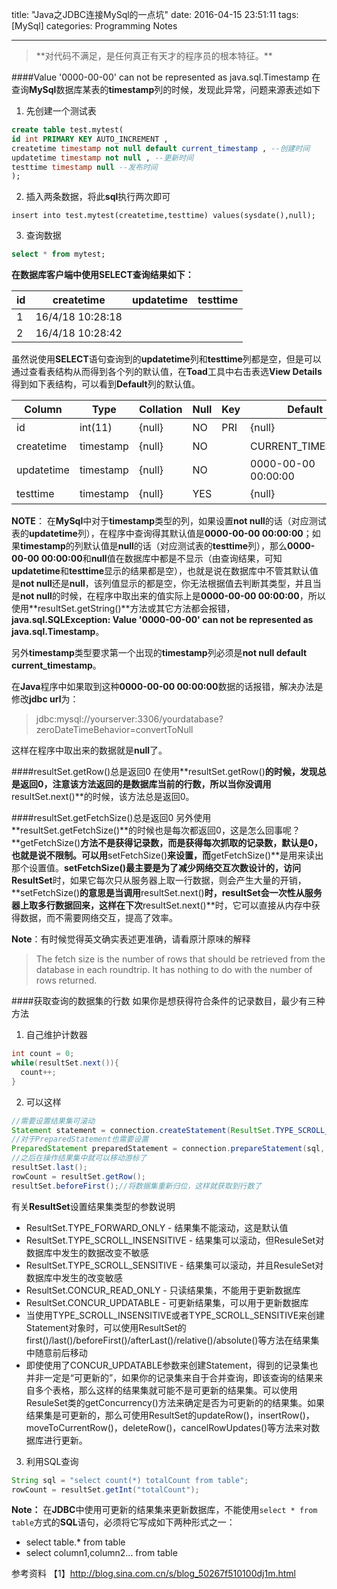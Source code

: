 title: "Java之JDBC连接MySql的一点坑"
date: 2016-04-15 23:51:11
tags: [MySql]
categories: Programming Notes

---
<blockquote  class="blockquote-center">
**对代码不满足，是任何真正有天才的程序员的根本特征。**
</blockquote>

####Value '0000-00-00' can not be represented as java.sql.Timestamp
在查询**MySql**数据库某表的**timestamp**列的时候，发现此异常，问题来源表述如下
1. 先创建一个测试表
```sql
create table test.mytest(
id int PRIMARY KEY AUTO_INCREMENT ,
createtime timestamp not null default current_timestamp , --创建时间
updatetime timestamp not null , --更新时间
testtime timestamp null --发布时间
);
```
2. 插入两条数据，将此**sql**执行两次即可
```mysql
insert into test.mytest(createtime,testtime) values(sysdate(),null);
```
3. 查询数据
```sql
select * from mytest;
```
**在数据库客户端中使用SELECT查询结果如下：**

|id|createtime|updatetime|testtime|
|------------|------------|------------|------------|
|1|16/4/18 10:28:18| | |
|2|16/4/18 10:28:42| | ||

虽然说使用**SELECT**语句查询到的**updatetime**列和**testtime**列都是空，但是可以通过查看表结构从而得到各个列的默认值，在**Toad**工具中右击表选**View Details**得到如下表结构，可以看到**Default**列的默认值。

|Column|Type|Collation|Null|Key|Default|Extra |Privileges|Comment|
|----|----|----|----|----|----|----|----|----|
|id|int(11)|{null}|NO|PRI|{null}|auto_increment|select,insert,update,references|ID，主键|
|createtime|timestamp|{null}|NO||CURRENT_TIMESTAMP||select,insert,update,references|创建时间|
|updatetime|timestamp|{null}|NO||0000-00-00 00:00:00||select,insert,update,references|更新时间|
|testtime|timestamp|{null}|YES||{null}||select,insert,update,references|发布时间|


**NOTE**：
在**MySql**中对于**timestamp**类型的列，如果设置**not null**的话（对应测试表的**updatetime**列），在程序中查询得其默认值是**0000-00-00 00:00:00**；如果**timestamp**的列默认值是**null**的话（对应测试表的**testtime**列），那么**0000-00-00 00:00:00**和**null**值在数据库中都是不显示（由查询结果，可知**updatetime**和**testtime**显示的结果都是空），也就是说在数据库中不管其默认值是**not null**还是**null**，该列值显示的都是空，你无法根据值去判断其类型，并且当是**not null**的时候，在程序中取出来的值实际上是**0000-00-00 00:00:00**，所以使用**resultSet.getString()**方法或其它方法都会报错，**java.sql.SQLException: Value '0000-00-00' can not be represented as java.sql.Timestamp**。

另外**timestamp**类型要求第一个出现的**timestamp**列必须是**not null default current_timestamp**。

在**Java**程序中如果取到这种**0000-00-00 00:00:00**数据的话报错，解决办法是修改**jdbc url**为：
> jdbc:mysql://yourserver:3306/yourdatabase?zeroDateTimeBehavior=convertToNull

这样在程序中取出来的数据就是**null**了。

####resultSet.getRow()总是返回0
在使用**resultSet.getRow()**的时候，发现总是返回0，注意该方法返回的是数据库当前的行数，所以当你没调用**resultSet.next()**的时候，该方法总是返回0。

####resultSet.getFetchSize()总是返回0
另外使用**resultSet.getFetchSize()**的时候也是每次都返回0，这是怎么回事呢？**getFetchSize()**方法不是获得记录数，而是获得每次抓取的记录数，默认是0，也就是说不限制。可以用**setFetchSize()**来设置，而**getFetchSize()**是用来读出那个设置值。**setFetchSize()**最主要是为了减少网络交互次数设计的，访问**ResultSet**时，如果它每次只从服务器上取一行数据，则会产生大量的开销，**setFetchSize()**的意思是当调用**resultSet.next()**时，**resultSet**会一次性从服务器上取多行数据回来，这样在下次**resultSet.next()**时，它可以直接从内存中获得数据，而不需要网络交互，提高了效率。

**Note**：有时候觉得英文确实表述更准确，请看原汁原味的解释
> The fetch size is the number of rows that should be retrieved from the database in each roundtrip. It has nothing to do with the number of rows returned.

####获取查询的数据集的行数
如果你是想获得符合条件的记录数目，最少有三种方法
1. 自己维护计数器
```java
int count = 0;
while(resultSet.next()){
  count++;
}
```
2. 可以这样
```java
//需要设置结果集可滚动
Statement statement = connection.createStatement(ResultSet.TYPE_SCROLL_SENSITIVE, ResultSet.CONCUR_UPDATABLE);
//对于PreparedStatement也需要设置
PreparedStatement preparedStatement = connection.prepareStatement(sql, ResultSet.TYPE_SCROLL_SENSITIVE, ResultSet.CONCUR_UPDATABLE);
//之后在操作结果集中就可以移动游标了
resultSet.last();
rowCount = resultSet.getRow();
resultSet.beforeFirst();//将数据集重新归位，这样就获取到行数了
```
有关**ResultSet**设置结果集类型的参数说明
 - ResultSet.TYPE_FORWARD_ONLY - 结果集不能滚动，这是默认值
 - ResultSet.TYPE_SCROLL_INSENSITIVE - 结果集可以滚动，但ResuleSet对数据库中发生的数据改变不敏感
 - ResultSet.TYPE_SCROLL_SENSITIVE -  结果集可以滚动，并且ResuleSet对数据库中发生的改变敏感
 - ResultSet.CONCUR_READ_ONLY - 只读结果集，不能用于更新数据库
 - ResultSet.CONCUR_UPDATABLE - 可更新结果集，可以用于更新数据库
 - 当使用TYPE_SCROLL_INSENSITIVE或者TYPE_SCROLL_SENSITIVE来创建Statement对象时，可以使用ResultSet的first()/last()/beforeFirst()/afterLast()/relative()/absolute()等方法在结果集中随意前后移动
 - 即使使用了CONCUR_UPDATABLE参数来创建Statement，得到的记录集也并非一定是“可更新的”，如果你的记录集来自于合并查询，即该查询的结果来自多个表格，那么这样的结果集就可能不是可更新的结果集。可以使用ResuleSet类的getConcurrency()方法来确定是否为可更新的的结果集。如果结果集是可更新的，那么可使用ResultSet的updateRow()，insertRow()，moveToCurrentRow()，deleteRow()，cancelRowUpdates()等方法来对数据库进行更新。
3. 利用SQL查询
```java
String sql = "select count(*) totalCount from table";
rowCount = resultSet.getInt("totalCount");
```

**Note：**
在**JDBC**中使用可更新的结果集来更新数据库，不能使用`select * from table`方式的**SQL**语句，必须将它写成如下两种形式之一：
- select table.\* from table
- select column1,column2... from table


参考资料
【1】http://blog.sina.com.cn/s/blog_50267f510100dj1m.html